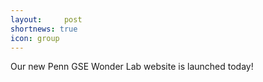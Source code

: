 ```yaml
---
layout:     post
shortnews: true
icon: group
---
```


Our new Penn GSE Wonder Lab website is launched today! 